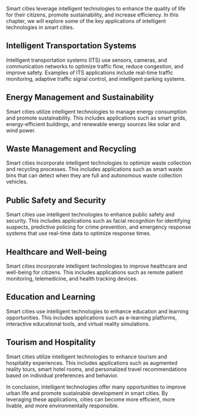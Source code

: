 

Smart cities leverage intelligent technologies to enhance the quality of life for their citizens, promote sustainability, and increase efficiency. In this chapter, we will explore some of the key applications of intelligent technologies in smart cities.

Intelligent Transportation Systems
----------------------------------

Intelligent transportation systems (ITS) use sensors, cameras, and communication networks to optimize traffic flow, reduce congestion, and improve safety. Examples of ITS applications include real-time traffic monitoring, adaptive traffic signal control, and intelligent parking systems.

Energy Management and Sustainability
------------------------------------

Smart cities utilize intelligent technologies to manage energy consumption and promote sustainability. This includes applications such as smart grids, energy-efficient buildings, and renewable energy sources like solar and wind power.

Waste Management and Recycling
------------------------------

Smart cities incorporate intelligent technologies to optimize waste collection and recycling processes. This includes applications such as smart waste bins that can detect when they are full and autonomous waste collection vehicles.

Public Safety and Security
--------------------------

Smart cities use intelligent technologies to enhance public safety and security. This includes applications such as facial recognition for identifying suspects, predictive policing for crime prevention, and emergency response systems that use real-time data to optimize response times.

Healthcare and Well-being
-------------------------

Smart cities incorporate intelligent technologies to improve healthcare and well-being for citizens. This includes applications such as remote patient monitoring, telemedicine, and health tracking devices.

Education and Learning
----------------------

Smart cities use intelligent technologies to enhance education and learning opportunities. This includes applications such as e-learning platforms, interactive educational tools, and virtual reality simulations.

Tourism and Hospitality
-----------------------

Smart cities utilize intelligent technologies to enhance tourism and hospitality experiences. This includes applications such as augmented reality tours, smart hotel rooms, and personalized travel recommendations based on individual preferences and behavior.

In conclusion, intelligent technologies offer many opportunities to improve urban life and promote sustainable development in smart cities. By leveraging these applications, cities can become more efficient, more livable, and more environmentally responsible.
